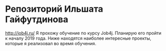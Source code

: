 # Репозиторий Ильшата Гайфутдинова
http://job4j.ru/
Я прохожу обучение по курсу Job4j. Планирую его пройти к началу 2019 года.
Ниже находятся наиболее интересные проекты, которые я реализовал во время обучения.